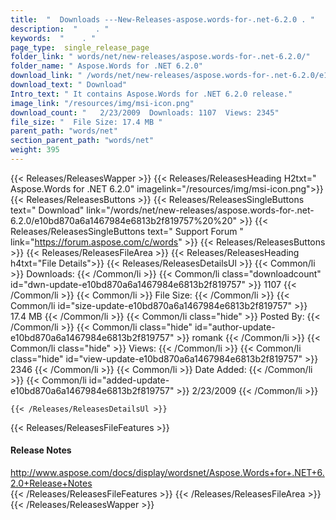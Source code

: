 ```yaml
---
title:  "  Downloads ---New-Releases-aspose.words-for-.net-6.2.0 . " 
description:  "    . " 
keywords:  "    . " 
page_type:  single_release_page
folder_link: " words/net/new-releases/aspose.words-for-.net-6.2.0/"
folder_name: " Aspose.Words for .NET 6.2.0"
download_link: " /words/net/new-releases/aspose.words-for-.net-6.2.0/e10bd870a6a1467984e6813b2f819757"
download_text: " Download"
Intro_text: " It contains Aspose.Words for .NET 6.2.0 release."
image_link: "/resources/img/msi-icon.png"
download_count: "   2/23/2009  Downloads: 1107  Views: 2345"
file_size: "  File Size: 17.4 MB "
parent_path: "words/net"
section_parent_path: "words/net"
weight: 395
---
```


{{< Releases/ReleasesWapper >}}
  {{< Releases/ReleasesHeading H2txt=" Aspose.Words for .NET 6.2.0" imagelink="/resources/img/msi-icon.png">}}
  {{< Releases/ReleasesButtons >}}
    {{< Releases/ReleasesSingleButtons text=" Download" link="/words/net/new-releases/aspose.words-for-.net-6.2.0/e10bd870a6a1467984e6813b2f819757%20%20" >}}
    {{< Releases/ReleasesSingleButtons text=" Support Forum " link="https://forum.aspose.com/c/words" >}}
  {{< Releases/ReleasesButtons >}}
  {{< Releases/ReleasesFileArea >}}
    {{< Releases/ReleasesHeading h4txt="File Details">}}
    {{< Releases/ReleasesDetailsUl >}}
            {{< Common/li  >}} Downloads: {{< /Common/li >}} 
      {{< Common/li class="downloadcount" id="dwn-update-e10bd870a6a1467984e6813b2f819757" >}} 1107 {{< /Common/li >}} 
      {{< Common/li  >}} File Size: {{< /Common/li >}} 
      {{< Common/li id="size-update-e10bd870a6a1467984e6813b2f819757" >}} 17.4 MB {{< /Common/li >}} 
      {{< Common/li  class="hide" >}} Posted By: {{< /Common/li >}} 
      {{< Common/li class="hide" id="author-update-e10bd870a6a1467984e6813b2f819757" >}} romank {{< /Common/li >}} 
      {{< Common/li class="hide"  >}} Views: {{< /Common/li >}} 
      {{< Common/li class="hide" id="view-update-e10bd870a6a1467984e6813b2f819757" >}} 2346 {{< /Common/li >}} 
      {{< Common/li  >}} Date Added: {{< /Common/li >}} 
      {{< Common/li id="added-update-e10bd870a6a1467984e6813b2f819757" >}} 2/23/2009 {{< /Common/li >}} 

    {{< /Releases/ReleasesDetailsUl >}}

  {{< Releases/ReleasesFileFeatures >}}
      <h4>Release Notes</h4><div><a href="http://www.aspose.com/docs/display/wordsnet/Aspose.Words+for+.NET+6.2.0+Release+Notes">http://www.aspose.com/docs/display/wordsnet/Aspose.Words+for+.NET+6.2.0+Release+Notes</a></div>
  {{< /Releases/ReleasesFileFeatures >}}
 {{< /Releases/ReleasesFileArea >}}
{{< /Releases/ReleasesWapper >}}


